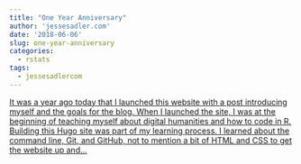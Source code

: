 ```yaml
---
title: "One Year Anniversary"
author: 'jessesadler.com'
date: '2018-06-06'
slug: one-year-anniversary
categories:
  - rstats
tags:
  - jessesadlercom
---
```


[It was a year ago today that I launched this website with a post introducing myself and the goals for the blog. When I launched the site, I was at the beginning of teaching myself about digital humanities and how to code in R. Building this Hugo site was part of my learning process. I learned about the command line, Git, and GitHub, not to mention a bit of HTML and CSS to get the website up and...<click to read more>](https://jessesadler.com/post/one-year-reflections/)

